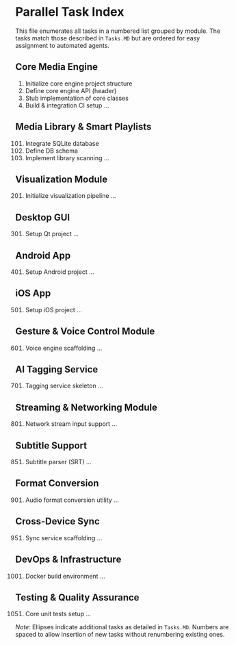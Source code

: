 # Parallel Task Index

This file enumerates all tasks in a numbered list grouped by module. The tasks match those described in `Tasks.MD` but are ordered for easy assignment to automated agents.

## Core Media Engine

1. Initialize core engine project structure
2. Define core engine API (header)
3. Stub implementation of core classes
4. Build & integration CI setup
...

## Media Library & Smart Playlists

101. Integrate SQLite database
102. Define DB schema
103. Implement library scanning
...

## Visualization Module

201. Initialize visualization pipeline
...

## Desktop GUI

301. Setup Qt project
...

## Android App

401. Setup Android project
...

## iOS App

501. Setup iOS project
...

## Gesture & Voice Control Module

601. Voice engine scaffolding
...

## AI Tagging Service

701. Tagging service skeleton
...

## Streaming & Networking Module

801. Network stream input support
...

## Subtitle Support

851. Subtitle parser (SRT)
...

## Format Conversion

901. Audio format conversion utility
...

## Cross-Device Sync

951. Sync service scaffolding
...

## DevOps & Infrastructure

1001. Docker build environment
...

## Testing & Quality Assurance

1051. Core unit tests setup
...

*Note*: Ellipses indicate additional tasks as detailed in `Tasks.MD`. Numbers are spaced to allow insertion of new tasks without renumbering existing ones.
